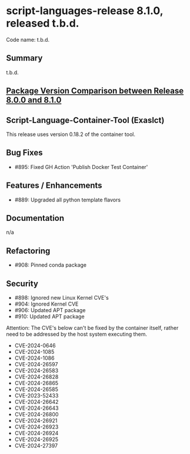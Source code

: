 # script-languages-release 8.1.0, released t.b.d.

Code name: t.b.d.

## Summary

t.b.d.

## [Package Version Comparison between Release 8.0.0 and 8.1.0](package_diffs/8.1.0/README.md)

## Script-Language-Container-Tool (Exaslct)

This release uses version 0.18.2 of the container tool. 

## Bug Fixes

- #895: Fixed GH Action 'Publish Docker Test Container' 

## Features / Enhancements

- #889: Upgraded all python template flavors

## Documentation

n/a

## Refactoring

- #908: Pinned conda package

## Security

- #898: Ignored new Linux Kernel CVE's
- #904: Ignored Kernel CVE
- #906: Updated APT package
- #910: Updated APT package

Attention: The CVE's below can't be fixed by the container itself, rather need to be addressed by the host system executing them.

 - CVE-2024-0646
 - CVE-2024-1085
 - CVE-2024-1086
 - CVE-2024-26597
 - CVE-2024-26583
 - CVE-2024-26828
 - CVE-2024-26865
 - CVE-2024-26585
 - CVE-2023-52433
 - CVE-2024-26642
 - CVE-2024-26643
 - CVE-2024-26800
 - CVE-2024-26921
 - CVE-2024-26923
 - CVE-2024-26924
 - CVE-2024-26925
 - CVE-2024-27397 